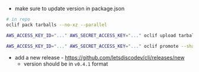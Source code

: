 - make sure to update version in package.json

```bash
# in repo
oclif pack tarballs --no-xz --parallel

AWS_ACCESS_KEY_ID="..." AWS_SECRET_ACCESS_KEY="..." oclif upload tarballs --no-xz

AWS_ACCESS_KEY_ID="..." AWS_SECRET_ACCESS_KEY="..." oclif promote --sha SHORTSHA --version VERSION --no-xz
```

- add a new release - https://github.com/letsdiscodev/cli/releases/new
  - version should be in `v0.4.1` format
